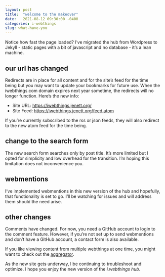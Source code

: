 ```yaml
---
layout: post
title:  "welcome to the makeover"
date:   2021-08-12 09:30:00 -0400
categories: i-webthings
slug: what-have-you
---
```

Notice how fast the page loaded? I’ve migrated the hub from Wordpress to Jekyll - static pages with a bit of javascript and no database - it’s a lean machine.

## our url has changed
Redirects are in place for all content and for the site’s feed for the time being but you may want to update your bookmarks for future use. When the iwebthings.com domain expires next year sometime, the redirects will no longer function. Here’s the new info:
  - Site URL: https://iwebthings.jenett.org/
  - Site Feed: https://iwebthings.jenett.org/feed.atom  

If you’re currently subscribed to the rss or json feeds, they will also redirect to the new atom feed for the time being.

## change to the search form

The new search form searches only by post title. It’s more limited but I opted for simplicity and low overhead for the transition. I’m hoping this limitation does not inconvenience you.

## webmentions

I’ve implemented webmentions in this new version of the hub and hopefully, that functionality is set to go. I’ll be watching for issues and will address them should the need arise.

## other changes

Comments have changed. For now, you need a GitHub account to login to the comment feature. However, if you’re not set up to send webmentions and don’t have a GitHub account, a contact form is also available.

If you like viewing content from multiple webthings at one time, you might want to check out the <a href="https://jenett.org/aggregator/">aggregator</a>.

As the new site gets underway, I be continuing to troubleshoot and optimize. I hope you enjoy the new version of the _i.webthings hub_.

